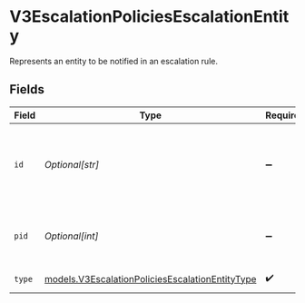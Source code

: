 # V3EscalationPoliciesEscalationEntity

Represents an entity to be notified in an escalation rule.


## Fields

| Field                                                                                                    | Type                                                                                                     | Required                                                                                                 | Description                                                                                              |
| -------------------------------------------------------------------------------------------------------- | -------------------------------------------------------------------------------------------------------- | -------------------------------------------------------------------------------------------------------- | -------------------------------------------------------------------------------------------------------- |
| `id`                                                                                                     | *Optional[str]*                                                                                          | :heavy_minus_sign:                                                                                       | The unique identifier of the entity (user, squad, or schedule v1).                                       |
| `pid`                                                                                                    | *Optional[int]*                                                                                          | :heavy_minus_sign:                                                                                       | The unique identifier of the entity (schedule v2).                                                       |
| `type`                                                                                                   | [models.V3EscalationPoliciesEscalationEntityType](../models/v3escalationpoliciesescalationentitytype.md) | :heavy_check_mark:                                                                                       | The type of the entity.                                                                                  |